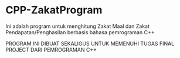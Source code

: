 # CPP-ZakatProgram
Ini adalah program untuk menghitung Zakat Maal dan Zakat Pendapatan/Penghasilan berbasis bahasa pemrograman C++

PROGRAM INI DIBUAT SEKALIGUS UNTUK MEMENUHI TUGAS FINAL PROJECT DARI PEMROGRAMAN C++
